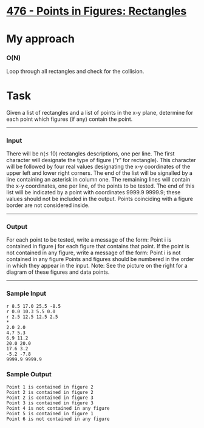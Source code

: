 # [476 - Points in Figures: Rectangles](https://uva.onlinejudge.org/index.php?option=onlinejudge&page=show_problem&problem=417)

# My approach

### O(N)

Loop through all rectangles and check for the collision.

# Task

Given a list of rectangles and a list of points in the x-y plane, determine for each point which figures
(if any) contain the point.

---

### Input

There will be n(≤ 10) rectangles descriptions, one per line. The first character will designate the type
of figure (“r” for rectangle). This character will be followed by four real values designating the x-y
coordinates of the upper left and lower right corners.
The end of the list will be signalled by a line containing an asterisk in column one.
The remaining lines will contain the x-y coordinates, one per line, of the points to be tested. The
end of this list will be indicated by a point with coordinates 9999.9 9999.9; these values should not be
included in the output.
Points coinciding with a figure border are not considered inside.

---

### Output

For each point to be tested, write a message of the form:
Point i is contained in figure j
for each figure that contains that point. If the point is not contained in any figure, write a message of
the form:
Point i is not contained in any figure
Points and figures should be numbered in the order in which they appear in the input.
Note: See the picture on the right for a diagram of these figures and data points.

---

### Sample Input

```
r 8.5 17.0 25.5 -8.5
r 0.0 10.3 5.5 0.0
r 2.5 12.5 12.5 2.5
*
2.0 2.0
4.7 5.3
6.9 11.2
20.0 20.0
17.6 3.2
-5.2 -7.8
9999.9 9999.9
```

### Sample Output

```
Point 1 is contained in figure 2
Point 2 is contained in figure 2
Point 2 is contained in figure 3
Point 3 is contained in figure 3
Point 4 is not contained in any figure
Point 5 is contained in figure 1
Point 6 is not contained in any figure
```
